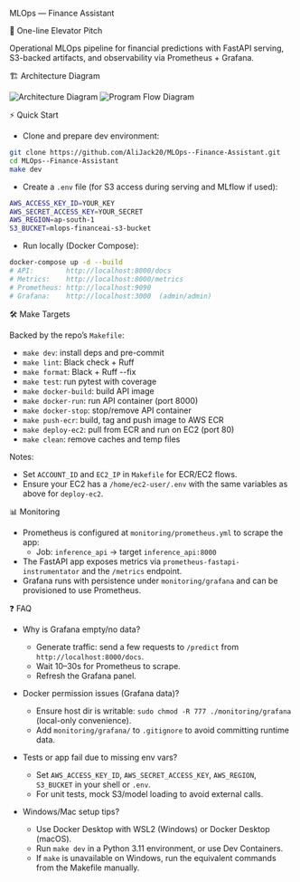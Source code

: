 MLOps — Finance Assistant

🚀 One-line Elevator Pitch

Operational MLOps pipeline for financial predictions with FastAPI serving, S3-backed artifacts, and observability via Prometheus + Grafana.

🏗️ Architecture Diagram

![Architecture Diagram](images/architecture.jpg)
![Program Flow Diagram](images/programFlow.png)

⚡ Quick Start

- Clone and prepare dev environment:

```bash
git clone https://github.com/AliJack20/MLOps--Finance-Assistant.git
cd MLOps--Finance-Assistant
make dev
```

- Create a `.env` file (for S3 access during serving and MLflow if used):

```bash
AWS_ACCESS_KEY_ID=YOUR_KEY
AWS_SECRET_ACCESS_KEY=YOUR_SECRET
AWS_REGION=ap-south-1
S3_BUCKET=mlops-financeai-s3-bucket
```

- Run locally (Docker Compose):

```bash
docker-compose up -d --build
# API:        http://localhost:8000/docs
# Metrics:    http://localhost:8000/metrics
# Prometheus: http://localhost:9090
# Grafana:    http://localhost:3000  (admin/admin)
```

🛠️ Make Targets

Backed by the repo’s `Makefile`:

- `make dev`: install deps and pre-commit
- `make lint`: Black check + Ruff
- `make format`: Black + Ruff --fix
- `make test`: run pytest with coverage
- `make docker-build`: build API image
- `make docker-run`: run API container (port 8000)
- `make docker-stop`: stop/remove API container
- `make push-ecr`: build, tag and push image to AWS ECR
- `make deploy-ec2`: pull from ECR and run on EC2 (port 80)
- `make clean`: remove caches and temp files

Notes:
- Set `ACCOUNT_ID` and `EC2_IP` in `Makefile` for ECR/EC2 flows.
- Ensure your EC2 has a `/home/ec2-user/.env` with the same variables as above for `deploy-ec2`.

📊 Monitoring

- Prometheus is configured at `monitoring/prometheus.yml` to scrape the app:
  - Job: `inference_api` → target `inference_api:8000`
- The FastAPI app exposes metrics via `prometheus-fastapi-instrumentator` and the `/metrics` endpoint.
- Grafana runs with persistence under `monitoring/grafana` and can be provisioned to use Prometheus.

❓ FAQ

- Why is Grafana empty/no data?
  - Generate traffic: send a few requests to `/predict` from `http://localhost:8000/docs`.
  - Wait 10–30s for Prometheus to scrape.
  - Refresh the Grafana panel.

- Docker permission issues (Grafana data)?
  - Ensure host dir is writable: `sudo chmod -R 777 ./monitoring/grafana` (local-only convenience).
  - Add `monitoring/grafana/` to `.gitignore` to avoid committing runtime data.

- Tests or app fail due to missing env vars?
  - Set `AWS_ACCESS_KEY_ID`, `AWS_SECRET_ACCESS_KEY`, `AWS_REGION`, `S3_BUCKET` in your shell or `.env`.
  - For unit tests, mock S3/model loading to avoid external calls.

- Windows/Mac setup tips?
  - Use Docker Desktop with WSL2 (Windows) or Docker Desktop (macOS).
  - Run `make dev` in a Python 3.11 environment, or use Dev Containers.
  - If `make` is unavailable on Windows, run the equivalent commands from the Makefile manually.
